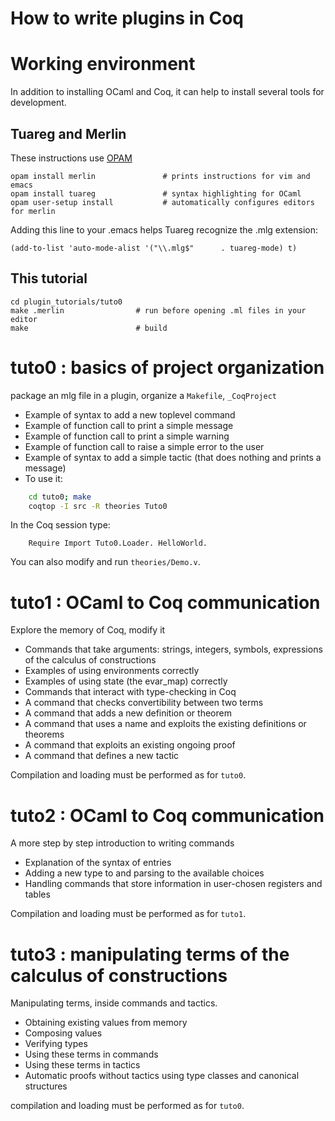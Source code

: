 How to write plugins in Coq
===========================
  # Working environment

  In addition to installing OCaml and Coq, it can help to install several tools for development.

  ## Tuareg and Merlin

  These instructions use [OPAM](http://opam.ocaml.org/doc/Install.html)

```shell
opam install merlin               # prints instructions for vim and emacs
opam install tuareg               # syntax highlighting for OCaml
opam user-setup install           # automatically configures editors for merlin
```

  Adding this line to your .emacs helps Tuareg recognize the .mlg extension:

```shell
(add-to-list 'auto-mode-alist '("\\.mlg$"      . tuareg-mode) t)
```

  ## This tutorial

```shell
cd plugin_tutorials/tuto0
make .merlin                # run before opening .ml files in your editor
make                        # build
```
  
  
  
  # tuto0 : basics of project organization
  package an mlg file in a plugin, organize a `Makefile`, `_CoqProject`
  - Example of syntax to add a new toplevel command
  - Example of function call to print a simple message
  - Example of function call to print a simple warning
  - Example of function call to raise a simple error to the user
  - Example of syntax to add a simple tactic
      (that does nothing and prints a message)
  - To use it:

```bash
    cd tuto0; make
    coqtop -I src -R theories Tuto0
```

  In the Coq session type:
```coq
    Require Import Tuto0.Loader. HelloWorld.
```

  You can also modify and run `theories/Demo.v`.

  # tuto1 : OCaml to Coq communication
  Explore the memory of Coq, modify it
  - Commands that take arguments: strings, integers, symbols, expressions of the calculus of constructions
  - Examples of using environments correctly
  - Examples of using state (the evar_map) correctly
  - Commands that interact with type-checking in Coq
  - A command that checks convertibility between two terms
  - A command that adds a new definition or theorem
  - A command that uses a name and exploits the existing definitions or theorems
  - A command that exploits an existing ongoing proof
  - A command that defines a new tactic

  Compilation and loading must be performed as for `tuto0`.
  
  # tuto2 : OCaml to Coq communication
  A more step by step introduction to writing commands
  - Explanation of the syntax of entries
  - Adding a new type to and parsing to the available choices
  - Handling commands that store information in user-chosen registers and tables

  Compilation and loading must be performed as for `tuto1`.

  # tuto3 : manipulating terms of the calculus of constructions
  Manipulating terms, inside commands and tactics.
  - Obtaining existing values from memory
  - Composing values
  - Verifying types
  - Using these terms in commands
  - Using these terms in tactics
  - Automatic proofs without tactics using type classes and canonical structures

  compilation and loading must be performed as for `tuto0`.
